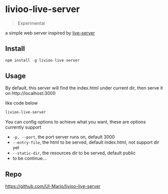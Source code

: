 # livioo-live-server

> Experimental

a simple web server inspired by [live-server](https://www.npmjs.com/package/live-server)

## Install

```js
npm install -g livioo-live-server
```
## Usage

By default, this server will find the index.html under current dir, then serve it on http://localhost:3000

like code below
```bash
livioo-live-server
```

You can config options to achieve what you want, these are options currently support

- `-p, --port`, the port server runs on, default 3000
- `--entry-file`, the html to be served, default index.html, not support dir yet
- `--static-dir`, the resources dir to be served, default public
- to be continue...

## Repo
https://github.com/UI-Mario/livioo-live-server